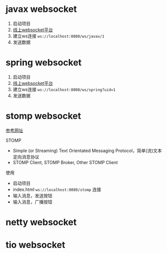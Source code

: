 # javax websocket
1. 启动项目
2. [线上websocket平台](http://www.wetools.com/websocket)
3. 建立ws连接 `ws://localhost:8080/ws/javax/1`
4. 发送数据

# spring websocket
1. 启动项目
2. [线上websocket平台](http://www.wetools.com/websocket)
3. 建立ws连接 `ws://localhost:8080/ws/spring?uid=1`
4. 发送数据

# stomp websocket
[参考网址](https://docs.spring.io/spring-framework/docs/5.3.27/reference/html/web.html#websocket)

STOMP
- Simple (or Streaming) Text Orientated Messaging Protocol，简单(流)文本定向消息协议
- STOMP Client, STOMP Broker, Other STOMP Client

使用
- 启动项目
- index.html `ws://localhost:8080/stomp` 连接
- 输入消息，发送按钮
- 输入消息，广播按钮

# netty websocket

# tio websocket


